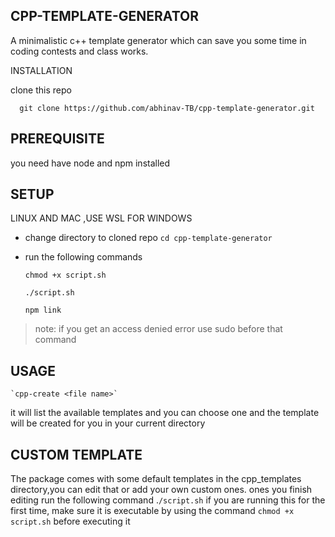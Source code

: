 ## CPP-TEMPLATE-GENERATOR
A minimalistic c++ template generator which can save you some time in coding contests and class works.

INSTALLATION

clone this repo 
  

      git clone https://github.com/abhinav-TB/cpp-template-generator.git

## PREREQUISITE
you need have node and npm installed

## SETUP

LINUX AND MAC ,USE WSL FOR WINDOWS

 - change directory to cloned repo
       `cd cpp-template-generator`
   
  - run the following commands
  
    `chmod +x script.sh`
   
    `./script.sh`
      
    `npm link`
   

>   note: if you get an access denied error use sudo before that command

  

## USAGE

    `cpp-create <file name>`
   it will list the available templates and you can choose one 
   and the template will be created for you in your current directory

## CUSTOM TEMPLATE

The package comes with some default templates in the cpp_templates directory,you can edit that or add your own custom ones.
ones you finish editing run the following command
.`/script.sh`
if you are running this for the first time, make sure it is executable by using the command ````chmod +x script.sh```` before executing it

    
   
   


  
 

